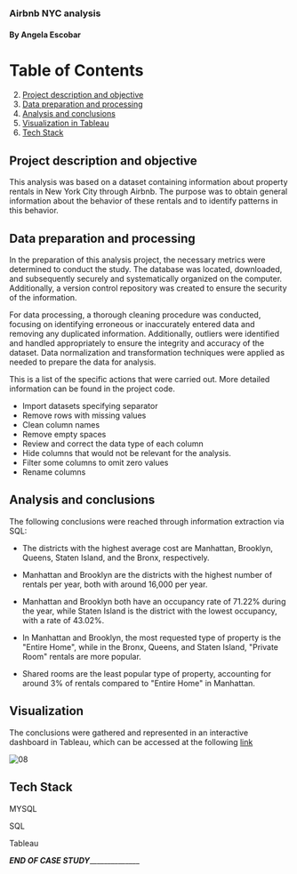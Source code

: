 ### **Airbnb NYC analysis**
####  By Angela Escobar



# Table of Contents
2. [Project description and objective](#project-description-and-objective)
3. [Data preparation and processing](#data-preparation-and-processing)
4. [Analysis and conclusions](#analysis-and-conclusions)
5. [Visualization in Tableau](#visualization)
6. [Tech Stack](#tech-stack)

## Project description and objective


This analysis was based on a dataset containing information about property rentals in New York City through Airbnb. The purpose was to obtain general information about the behavior of these rentals and to identify patterns in this behavior.

## Data preparation and processing

In the preparation of this analysis project, the necessary metrics were determined to conduct the study. The database was located, downloaded, and subsequently securely and systematically organized on the computer. Additionally, a version control repository was created to ensure the security of the information.

For data processing, a thorough cleaning procedure was conducted, focusing on identifying erroneous or inaccurately entered data and removing any duplicated information. Additionally, outliers were identified and handled appropriately to ensure the integrity and accuracy of the dataset. Data normalization and transformation techniques were applied as needed to prepare the data for analysis. 

This is a list of the specific actions that were carried out. More detailed information can be found in the project code.

* Import datasets specifying separator
* Remove rows with missing values 
* Clean column names
* Remove empty spaces
* Review and correct the data type of each column
* Hide columns that would not be relevant for the analysis.
* Filter some columns to omit zero values
* Rename columns


## Analysis and conclusions

The following conclusions were reached through information extraction via SQL:

* The districts with the highest average cost are Manhattan, Brooklyn, Queens, Staten Island, and the Bronx, respectively.

* Manhattan and Brooklyn are the districts with the highest number of rentals per year, both with around 16,000 per year.

* Manhattan and Brooklyn both have an occupancy rate of 71.22% during the year, while Staten Island is the district with the lowest occupancy, with a rate of 43.02%.

* In Manhattan and Brooklyn, the most requested type of property is the "Entire Home", while in the Bronx, Queens, and Staten Island, "Private Room" rentals are more popular.

* Shared rooms are the least popular type of property, accounting for around 3% of rentals compared to "Entire Home" in Manhattan.

## Visualization

The conclusions were gathered and represented in an interactive dashboard in Tableau, which can be accessed at the following [link](https://public.tableau.com/app/profile/angela161/viz/AirbnbNYCAnalysis_17093234133180/Dashboard3)

![08](https://github.com/Angela1611/Airbnb_NYC_Analysis/assets/158333155/9b450f54-8913-4811-bc81-697d0db0d3d9)

## Tech Stack

  MYSQL

  SQL

  Tableau
  
  
_______________END OF CASE STUDY_____________________________
